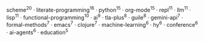 scheme<sup>20</sup> · literate-programming<sup>16</sup> · python<sup>15</sup> · org-mode<sup>15</sup> · repl<sup>11</sup> · llm<sup>11</sup> · lisp<sup>11</sup> · functional-programming<sup>10</sup> · ai<sup>9</sup> · tla-plus<sup>8</sup> · guile<sup>8</sup> · gemini-api<sup>7</sup> · formal-methods<sup>7</sup> · emacs<sup>7</sup> · clojure<sup>7</sup> · machine-learning<sup>6</sup> · hy<sup>6</sup> · conference<sup>6</sup> · ai-agents<sup>6</sup> · education<sup>5</sup>

